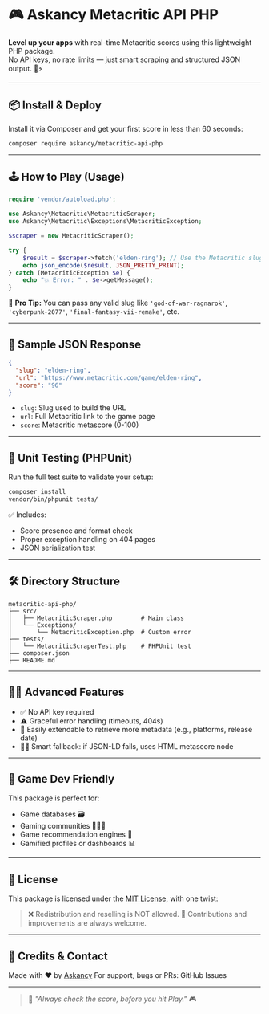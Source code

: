 # 🎮 Askancy Metacritic API PHP

**Level up your apps** with real-time Metacritic scores using this lightweight PHP package.  
No API keys, no rate limits — just smart scraping and structured JSON output. 🧠⚡

---

## 📦 Install & Deploy

Install it via Composer and get your first score in less than 60 seconds:

```bash
composer require askancy/metacritic-api-php
````

---

## 🕹️ How to Play (Usage)

```php
require 'vendor/autoload.php';

use Askancy\Metacritic\MetacriticScraper;
use Askancy\Metacritic\Exceptions\MetacriticException;

$scraper = new MetacriticScraper();

try {
    $result = $scraper->fetch('elden-ring'); // Use the Metacritic slug
    echo json_encode($result, JSON_PRETTY_PRINT);
} catch (MetacriticException $e) {
    echo "💥 Error: " . $e->getMessage();
}
```

🧠 **Pro Tip:** You can pass any valid slug like `'god-of-war-ragnarok'`, `'cyberpunk-2077'`, `'final-fantasy-vii-remake'`, etc.

---

## 🧾 Sample JSON Response

```json
{
  "slug": "elden-ring",
  "url": "https://www.metacritic.com/game/elden-ring",
  "score": "96"
}
```

* `slug`: Slug used to build the URL
* `url`: Full Metacritic link to the game page
* `score`: Metacritic metascore (0-100)

---

## 🧪 Unit Testing (PHPUnit)

Run the full test suite to validate your setup:

```bash
composer install
vendor/bin/phpunit tests/
```

✅ Includes:

* Score presence and format check
* Proper exception handling on 404 pages
* JSON serialization test

---

## 🛠️ Directory Structure

```
metacritic-api-php/
├── src/
│   ├── MetacriticScraper.php        # Main class
│   └── Exceptions/
│       └── MetacriticException.php  # Custom error
├── tests/
│   └── MetacriticScraperTest.php    # PHPUnit test
├── composer.json
├── README.md
```

---

## 🧙‍♂️ Advanced Features

* ✅ No API key required
* ⚠️ Graceful error handling (timeouts, 404s)
* 🧩 Easily extendable to retrieve more metadata (e.g., platforms, release date)
* 🕵️‍♀️ Smart fallback: if JSON-LD fails, uses HTML metascore node

---

## 🧠 Game Dev Friendly

This package is perfect for:

* Game databases 🗃️
* Gaming communities 🧑‍🤝‍🧑
* Game recommendation engines 🤖
* Gamified profiles or dashboards 📊

---

## 📜 License

This package is licensed under the [MIT License](LICENSE), with one twist:

> ❌ Redistribution and reselling is NOT allowed.
> 🔁 Contributions and improvements are always welcome.

---

## 🔗 Credits & Contact

Made with ❤️ by [Askancy](https://github.com/askancy)
For support, bugs or PRs: GitHub Issues

---

> 💬 *"Always check the score, before you hit Play."* 🎮
